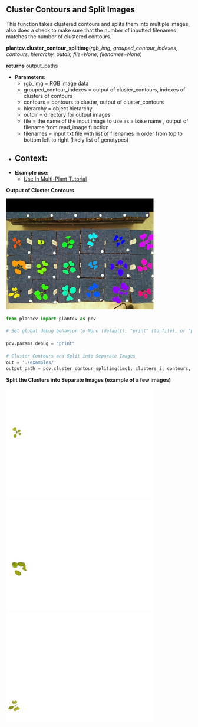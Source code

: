 ## Cluster Contours and Split Images

This function takes clustered contours and splits them into multiple images, also does a check to make sure that
the number of inputted filenames matches the number of clustered contours.

**plantcv.cluster_contour_splitimg**(*rgb_img, grouped_contour_indexes, contours, hierarchy, outdir, file=None, filenames=None*)

**returns** output_paths

- **Parameters:**
    - rgb_img = RGB image data
    - grouped_contour_indexes = output of cluster_contours, indexes of clusters of contours
    - contours = contours to cluster, output of cluster_contours
    - hierarchy = object hierarchy
    - outdir = directory for output images
    - file = the name of the input image to use as a base name , output of filename from read_image function
    - filenames = input txt file with list of filenames in order from top to bottom left to right (likely list of genotypes)
- **Context:**
    - 
- **Example use:**
    - [Use In Multi-Plant Tutorial](multi-plant_tutorial.md)


**Output of Cluster Contours**

![Screenshot](img/documentation_images/cluster_contour_splitimg/14_clusters.jpg)


```python
from plantcv import plantcv as pcv

# Set global debug behavior to None (default), "print" (to file), or "plot" (Jupyter Notebooks or X11)

pcv.params.debug = "print"

# Cluster Contours and Split into Separate Images 
out = './examples/'
output_path = pcv.cluster_contour_splitimg(img1, clusters_i, contours, hierarchy, out, file, filenames=None)

```

**Split the Clusters into Separate Images (example of a few images)**

![Screenshot](img/documentation_images/cluster_contour_splitimg/15_clusters.jpg)
![Screenshot](img/documentation_images/cluster_contour_splitimg/16_clusters.jpg)
![Screenshot](img/documentation_images/cluster_contour_splitimg/17_clusters.jpg)


